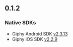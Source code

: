 ## 0.1.2

### Native SDKs

- Giphy Android SDK [v2.3.13](https://github.com/Giphy/giphy-android-sdk/releases/tag/v2.3.13)
- Giphy iOS SDK [v2.2.9](https://github.com/Giphy/giphy-ios-sdk/releases/tag/v2.2.9)